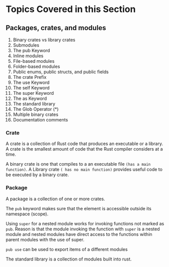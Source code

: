 # Topics Covered in this Section

## Packages, crates, and modules

1. Binary crates vs library crates
2. Submodules
3. The pub Keyword
4. Inline modules
5. File-based modules
6. Folder-based modules
7. Public enums, public structs, and public fields
8. The crate Prefix
9. The use Keyword
10. The self Keyword
11. The super Keyword
12. The as Keyword
13. The standard library
14. The Glob Operator (*)
15. Multiple binary crates
16. Documentation comments


### Crate
A crate is a collection of Rust code that produces an executable or a library.
A crate is the smallest amount of code that the Rust compiler considers at a time.

A binary crate is one that compiles to a an executable file `(has a main function)`.
A Library crate `( has no main function)` provides useful code to be executed by a binary crate.

### Package
A package is a collection of one or more crates.


The `pub` keyword makes sure that the element is accessible outside its namespace (scope).

Using `super` for a nested module works for invoking functions not marked as `pub`. Reason is that the module invoking the function with `super` is a nested module and nested modules have direct access to the functions within parent modules with the use of super.

`pub use` can be used to export items of a different modules

The standard library is a collection of modules built into rust.